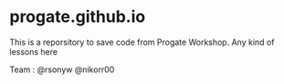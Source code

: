 # progate.github.io
This is a reporsitory to save code from Progate Workshop.
Any kind of lessons here

Team : @rsonyw @nikorr00
